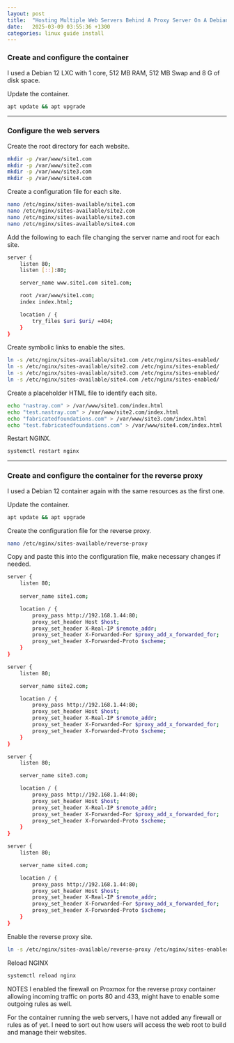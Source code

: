 ```yaml
---
layout: post
title:  "Hosting Multiple Web Servers Behind A Proxy Server On A Debian LXC"
date:   2025-03-09 03:55:36 +1300
categories: linux guide install
---
```


### Create and configure the container

I used a Debian 12 LXC with 1 core, 512 MB RAM, 512 MB Swap and 8 G of disk space.

Update the container.
```bash
apt update && apt upgrade
```

---
### Configure the web servers

Create the root directory for each website.
```bash
mkdir -p /var/www/site1.com
mkdir -p /var/www/site2.com
mkdir -p /var/www/site3.com
mkdir -p /var/www/site4.com
```

Create a configuration file for each site.
```bash
nano /etc/nginx/sites-available/site1.com
nano /etc/nginx/sites-available/site2.com
nano /etc/nginx/sites-available/site3.com
nano /etc/nginx/sites-available/site4.com
```

Add the following to each file changing the server name and root for each site.
```bash
server {
    listen 80;
    listen [::]:80;

    server_name www.site1.com site1.com;

    root /var/www/site1.com;
    index index.html;

    location / {
        try_files $uri $uri/ =404;
    }
}
```

Create symbolic links to enable the sites.
```bash
ln -s /etc/nginx/sites-available/site1.com /etc/nginx/sites-enabled/
ln -s /etc/nginx/sites-available/site2.com /etc/nginx/sites-enabled/
ln -s /etc/nginx/sites-available/site3.com /etc/nginx/sites-enabled/
ln -s /etc/nginx/sites-available/site4.com /etc/nginx/sites-enabled/
```

Create a placeholder HTML file to identify each site.
```bash
echo "nastray.com" > /var/www/site1.com/index.html
echo "test.nastray.com" > /var/www/site2.com/index.html
echo "fabricatedfoundations.com" > /var/www/site3.com/index.html
echo "test.fabricatedfoundations.com" > /var/www/site4.com/index.html
```

Restart NGINX.
```bash
systemctl restart nginx
```

---
### Create and configure the container for the reverse proxy

I used a Debian 12 container again with the same resources as the first one.

Update the container.
```bash
apt update && apt upgrade
```

Create the configuration file for the reverse proxy.
```bash
nano /etc/nginx/sites-available/reverse-proxy
```

Copy and paste this into the configuration file, make necessary changes if needed.
```bash
server {
    listen 80;
    
    server_name site1.com;

    location / {
        proxy_pass http://192.168.1.44:80;
        proxy_set_header Host $host;
        proxy_set_header X-Real-IP $remote_addr;
        proxy_set_header X-Forwarded-For $proxy_add_x_forwarded_for;
        proxy_set_header X-Forwarded-Proto $scheme;
    }
}

server {
    listen 80;

    server_name site2.com;

    location / {
        proxy_pass http://192.168.1.44:80;
        proxy_set_header Host $host;
        proxy_set_header X-Real-IP $remote_addr;
        proxy_set_header X-Forwarded-For $proxy_add_x_forwarded_for;
        proxy_set_header X-Forwarded-Proto $scheme;
    }
}

server {
    listen 80;

    server_name site3.com;

    location / {
        proxy_pass http://192.168.1.44:80;
        proxy_set_header Host $host;
        proxy_set_header X-Real-IP $remote_addr;
        proxy_set_header X-Forwarded-For $proxy_add_x_forwarded_for;
        proxy_set_header X-Forwarded-Proto $scheme;
    }
}

server {
    listen 80;

    server_name site4.com;

    location / {
        proxy_pass http://192.168.1.44:80;
        proxy_set_header Host $host;
        proxy_set_header X-Real-IP $remote_addr;
        proxy_set_header X-Forwarded-For $proxy_add_x_forwarded_for;
        proxy_set_header X-Forwarded-Proto $scheme;
    }
}
```

Enable the reverse proxy site.
```bash
ln -s /etc/nginx/sites-available/reverse-proxy /etc/nginx/sites-enabled/
```

Reload NGINX
```bash
systemctl reload nginx
```

NOTES 
I enabled the firewall on Proxmox for the reverse proxy container allowing incoming traffic on ports 80 and 433, might have to enable some outgoing rules as well.

For the container running the web servers, I have not added any firewall or rules as of yet. I need to sort out how users will access the web root to build and manage their websites.
